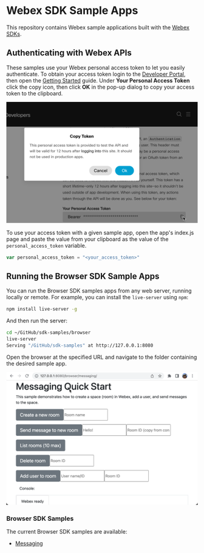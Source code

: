 # Webex SDK Sample Apps

This repository contains Webex sample applications built with the [Webex SDKs](https://developer.webex.com/docs/sdks/browser).

## Authenticating with Webex APIs

These samples use your Webex personal access token to let you easily authenticate. To obtain your access token login to the [Developer Portal](https://developer.webex.com/login), then open the [Getting Started](https://developer.webex.com/docs/getting-started#accounts-and-authentication) guide. Under **Your Personal Access Token** click the copy icon, then click **OK** in the pop-up dialog to copy your access token to the clipboard.

![](images/personal-access-token.png)

To use your access token with a given sample app, open the app's index.js page and paste the value from your clipboard as the value of the `personal_access_token` variable.

```javascript
var personal_access_token = "<your_access_token>"
```

## Running the Browser SDK Sample Apps

You can run the Browser SDK samples apps from any web server, running locally or remote. For example, you can install the `live-server` using `npm`:

```bash
npm install live-server -g 
```

And then run the server:

```bash
cd ~/GitHub/sdk-samples/browser
live-server
Serving "/GitHub/sdk-samples" at http://127.0.0.1:8080
```

Open the browser at the specified URL and navigate to the folder containing the desired sample app.

![](images/sample-app.png)

### Browser SDK Samples

The current Browser SDK samples are available:

* [Messaging](browser/messaging)

